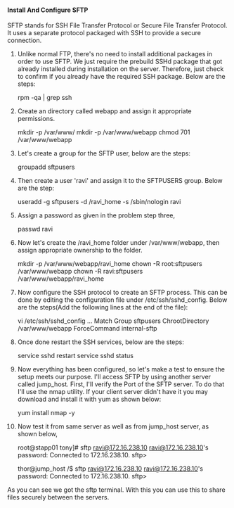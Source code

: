 #### Install And Configure SFTP

SFTP stands for SSH File Transfer Protocol or Secure File Transfer Protocol. It uses a separate protocol packaged with SSH to provide a secure connection.

1. Unlike normal FTP, there's no need to install additional packages in order to use SFTP. We just require the prebuild SSHd package that got already installed during installation on the server. Therefore, just check to confirm if you already have the required SSH package. Below are the steps:

    rpm -qa | grep ssh

2. Create an directory called webapp and assign it appropriate permissions.

    mkdir -p /var/www/
    mkdir -p /var/www/webapp
    chmod 701  /var/www/webapp

3. Let's create a group for the SFTP user, below are the steps:

    groupadd sftpusers

4. Then create a user 'ravi' and assign it to the SFTPUSERS group. Below are the step:

    useradd -g sftpusers -d /ravi_home -s /sbin/nologin ravi

5. Assign a password as given in the problem step three,

    passwd  ravi

6. Now let's create the /ravi_home folder under /var/www/webapp, then assign appropriate ownership to the folder.

    mkdir -p /var/www/webapp/ravi_home
    chown -R root:sftpusers /var/www/webapp
    chown -R ravi:sftpusers /var/www/webapp/ravi_home

7. Now configure the SSH protocol to create an SFTP process. This can be done by editing the configuration file under /etc/ssh/sshd_config. Below are the steps(Add the following lines at the end of the file):

    vi /etc/ssh/sshd_config
    ...
    Match Group sftpusers
    ChrootDirectory /var/www/webapp
    ForceCommand internal-sftp

8. Once done restart the SSH services, below are the steps:

    service sshd restart
    service sshd status

9. Now everything has been configured, so let's make a test to ensure the setup meets our purpose. I'll access SFTP by using another server called jump_host. First, I'll verify the Port of the SFTP server. To do that I'll use the nmap utility. If your client server didn't have it you may download and install it with yum as shown below:

    yum install nmap -y

10. Now test it from same server as well as from jump_host server, as shown below,   

    root@stapp01 tony]# sftp ravi@172.16.238.10
    ravi@172.16.238.10's password:
    Connected to 172.16.238.10.
    sftp>

    thor@jump_host /$ sftp ravi@172.16.238.10
    ravi@172.16.238.10's password:
    Connected to 172.16.238.10.
    sftp>

As you can see we got the sftp terminal. With this you can use this to share files securely between the servers.
